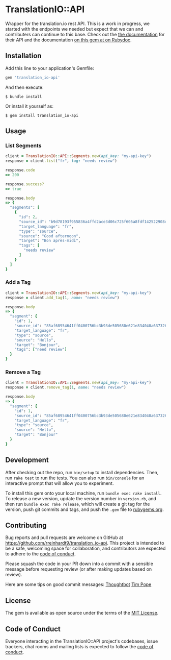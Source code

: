 # TranslationIO::API

Wrapper for the translation.io rest API. This is a work in progress, we started with the endpoints we needed but expect that we can and contributers can continue to this base.
Check out the [the documentation](https://translation.io/docs/api) for their API and the documentation [on this gem at on Rubydoc](https://www.rubydoc.info/gems/translation_io-api).

## Installation

Add this line to your application's Gemfile:

```ruby
gem 'translation_io-api'
```

And then execute:

    $ bundle install

Or install it yourself as:

    $ gem install translation_io-api

## Usage

### List Segments

```Ruby
client = TranslationIO::API::Segments.new(api_key: "my-api-key")
response = client.list("fr", tag: "needs review")

response.code
=> 200

response.success?
=> true

response.body
=> {
  "segments": [
    {
      "id": 2,
      "source_id": "b9d78193f955836a4ffd2ace3d06c725f605a8fdf142522908dc5605fce30f72",
      "target_language": "fr",
      "type": "source",
      "source": "Good afternoon",
      "target": "Bon après-midi",
      "tags": [
        "needs review"
      ]
    }
  ]
}

```

### Add a Tag

```Ruby
client = TranslationIO::API::Segments.new(api_key: "my-api-key")
response = client.add_tag(1, name: "needs review")

response.body
=> {
  "segment": {
    "id": 1,
    "source_id": "85af68954641ff0400756bc3b93de505680e621e834040a63732621e659c1d82",
    "target_language": "fr",
    "type": "source",
    "source": "Hello",
    "target": "Bonjour",
    "tags": ["need review"]
  }
}
```

### Remove a Tag

```Ruby
client = TranslationIO::API::Segments.new(api_key: "my-api-key")
response = client.remove_tag(1, name: "needs review")

response.body
=> {
  "segment": {
    "id": 1,
    "source_id": "85af68954641ff0400756bc3b93de505680e621e834040a63732621e659c1d82",
    "target_language": "fr",
    "type": "source",
    "source": "Hello",
    "target": "Bonjour"
  }
}
```

## Development

After checking out the repo, run `bin/setup` to install dependencies. Then, run `rake test` to run the tests. You can also run `bin/console` for an interactive prompt that will allow you to experiment.

To install this gem onto your local machine, run `bundle exec rake install`. To release a new version, update the version number in `version.rb`, and then run `bundle exec rake release`, which will create a git tag for the version, push git commits and tags, and push the `.gem` file to [rubygems.org](https://rubygems.org).

## Contributing

Bug reports and pull requests are welcome on GitHub at https://github.com/rreinhardt9/translation_io-api. This project is intended to be a safe, welcoming space for collaboration, and contributors are expected to adhere to the [code of conduct](https://github.com/rreinhardt9/translation_io-api/blob/master/CODE_OF_CONDUCT.md).

Please squash the code in your PR down into a commit with a sensible message before requesting review (or after making updates based on review).

Here are some tips on good commit messages:
[Thoughtbot](https://thoughtbot.com/blog/5-useful-tips-for-a-better-commit-message)
[Tim Pope](https://tbaggery.com/2008/04/19/a-note-about-git-commit-messages.html)

## License

The gem is available as open source under the terms of the [MIT License](https://opensource.org/licenses/MIT).

## Code of Conduct

Everyone interacting in the TranslationIO::API project's codebases, issue trackers, chat rooms and mailing lists is expected to follow the [code of conduct](https://github.com/rreinhardt9/translation_io-api/blob/master/CODE_OF_CONDUCT.md).
